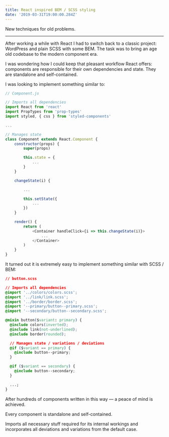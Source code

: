 ```yaml
---
title: React inspired BEM / SCSS styling
date: '2019-03-31T19:00:00.284Z'
---
```


New techniques for old problems.

<!--more-->

---

After working a while with React I had to switch back to a classic project: WordPress and plain SCSS with some BEM. The task was to bring an age old codebase to the modern component era.

I was wondering how I could keep that pleasant workflow React offers: components are responsible for their own dependencies and state. They are standalone and self-contained.

I was looking to implement something similar to:

```Javascript
// Component.js

// Imports all dependencies
import React from 'react'
import PropTypes from 'prop-types'
import styled, { css } from 'styled-components'

...

// Manages state
class Component extends React.Component {
    constructor(props) {
        super(props)

        this.state = {
            ...
        }
    }

    changeState(i) {

		...

		this.setState({
            ...
        })
    }

    render() {
        return (
            <Container handleClick={i => this.changeState(i)}>
                ...
            </Container>
        )
    }
}

```

It turned out it is extremely easy to implement something similar with SCSS / BEM:

```css
// button.scss

// Imports all dependencies
@import '../colors/colors.scss';
@import '../link/link.scss';
@import '../border/border.scss';
@import '--primary/button--primary.scss';
@import '--secondary/button--secondary.scss';

@mixin button($variant: primary) {
  @include colors(inverted);
  @include link(not-underlined);
  @include border(rounded);

  // Manages state / variations / deviations
  @if ($variant == primary) {
    @include button--primary;
  }

  @if ($variant == secondary) {
    @include button--secondary;
  }

  ...;
}
```

After hundreds of components written in this way &mdash; a peace of mind is achieved.

Every component is standalone and self-contained.

Imports all necessary stuff required for its internal workings and incorporates all deviations and variations from the default case.
